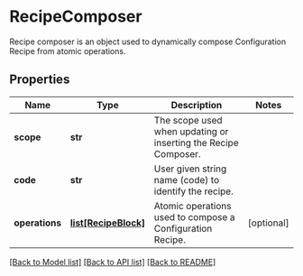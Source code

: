 # RecipeComposer

Recipe composer is an object used to dynamically compose Configuration Recipe from atomic operations.

## Properties
Name | Type | Description | Notes
------------ | ------------- | ------------- | -------------
**scope** | **str** | The scope used when updating or inserting the Recipe Composer. | 
**code** | **str** | User given string name (code) to identify the recipe. | 
**operations** | [**list[RecipeBlock]**](RecipeBlock.md) | Atomic operations used to compose a Configuration Recipe. | [optional] 

[[Back to Model list]](../README.md#documentation-for-models) [[Back to API list]](../README.md#documentation-for-api-endpoints) [[Back to README]](../README.md)


